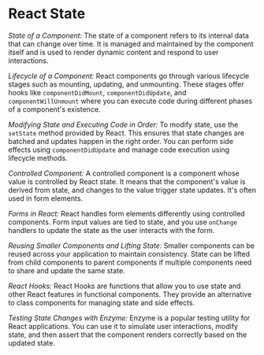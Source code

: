 # React State

*State of a Component:*
The state of a component refers to its internal data that can change over time. It is managed and maintained by the component itself and is used to render dynamic content and respond to user interactions.

*Lifecycle of a Component:*
React components go through various lifecycle stages such as mounting, updating, and unmounting. These stages offer hooks like `componentDidMount`, `componentDidUpdate`, and `componentWillUnmount` where you can execute code during different phases of a component's existence.

*Modifying State and Executing Code in Order:*
To modify state, use the `setState` method provided by React. This ensures that state changes are batched and updates happen in the right order. You can perform side effects using `componentDidUpdate` and manage code execution using lifecycle methods.

*Controlled Component:*
A controlled component is a component whose value is controlled by React state. It means that the component's value is derived from state, and changes to the value trigger state updates. It's often used in form elements.

*Forms in React:*
React handles form elements differently using controlled components. Form input values are tied to state, and you use `onChange` handlers to update the state as the user interacts with the form.

*Reusing Smaller Components and Lifting State:*
Smaller components can be reused across your application to maintain consistency. State can be lifted from child components to parent components if multiple components need to share and update the same state.

*React Hooks:*
React Hooks are functions that allow you to use state and other React features in functional components. They provide an alternative to class components for managing state and side effects.

*Testing State Changes with Enzyme:*
Enzyme is a popular testing utility for React applications. You can use it to simulate user interactions, modify state, and then assert that the component renders correctly based on the updated state.
